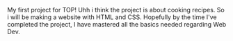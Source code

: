 My first project for TOP! 
Uhh i think the project is about cooking recipes. 
So i will be making a website with HTML and CSS. 
Hopefully by the time I've completed the project, I have mastered all the basics needed regarding Web Dev.